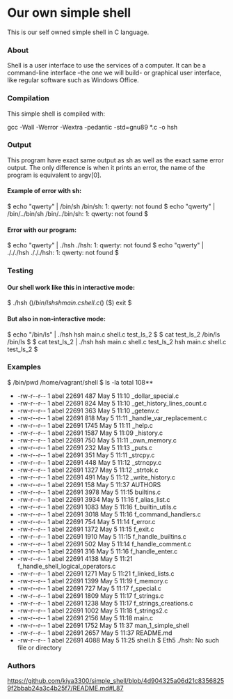 # Our own simple shell
This is our self owned simple shell in C language.

### About
Shell is a user interface to use the services of a computer. It can be a command-line interface –the one we will build- or graphical user interface, like regular software such as Windows Office.

### Compilation
This simple shell is compiled with:

gcc -Wall -Werror -Wextra -pedantic -std=gnu89 *.c -o hsh
### Output
This program have exact same output as sh as well as the exact same error output. The only difference is when it prints an error, the name of the program is equivalent to argv[0].

#### Example of error with sh:
$ echo "qwerty" | /bin/sh
/bin/sh: 1: qwerty: not found
$ echo "qwerty" | /bin/../bin/sh
/bin/../bin/sh: 1: qwerty: not found
$
#### Error with our program:
$ echo "qwerty" | ./hsh
./hsh: 1: qwerty: not found
$ echo "qwerty" | ./././hsh
./././hsh: 1: qwerty: not found
$
### Testing
#### Our shell work like this in interactive mode:
$ ./hsh
($) /bin/ls
hsh main.c shell.c
($)
($) exit
$
#### But also in non-interactive mode:
$ echo "/bin/ls" | ./hsh
hsh main.c shell.c test_ls_2
$
$ cat test_ls_2
/bin/ls
/bin/ls
$
$ cat test_ls_2 | ./hsh
hsh main.c shell.c test_ls_2
hsh main.c shell.c test_ls_2
$
### Examples
$ /bin/pwd
/home/vagrant/shell
$ ls -la
total 108**
* -rw-r--r-- 1 abel 22691  487 May 5 11:10 _dollar_special.c
* -rw-r--r-- 1 abel 22691  824 May 5 11:10 _get_history_lines_count.c
* -rw-r--r-- 1 abel 22691  363 May 5 11:10 _getenv.c
* -rw-r--r-- 1 abel 22691  818 May 5 11:11 _handle_var_replacement.c
* -rw-r--r-- 1 abel 22691 1745 May 5 11:11 _help.c
* -rw-r--r-- 1 abel 22691 1587 May 5 11:09 _history.c
* -rw-r--r-- 1 abel 22691  750 May 5 11:11 _own_memory.c
* -rw-r--r-- 1 abel 22691  232 May 5 11:13 _puts.c
* -rw-r--r-- 1 abel 22691  351 May 5 11:11 _strcpy.c
* -rw-r--r-- 1 abel 22691  448 May 5 11:12 _strncpy.c
* -rw-r--r-- 1 abel 22691 1327 May 5 11:12 _strtok.c
* -rw-r--r-- 1 abel 22691  491 May 5 11:12 _write_history.c
* -rw-r--r-- 1 abel 22691  158 May 5 11:37 AUTHORS
* -rw-r--r-- 1 abel 22691 3978 May 5 11:15 builtins.c
* -rw-r--r-- 1 abel 22691 3934 May 5 11:16 f_alias_list.c
* -rw-r--r-- 1 abel 22691 1083 May 5 11:16 f_builtin_utils.c
* -rw-r--r-- 1 abel 22691 3018 May 5 11:16 f_command_handlers.c
* -rw-r--r-- 1 abel 22691  754 May 5 11:14 f_error.c
* -rw-r--r-- 1 abel 22691 1372 May 5 11:15 f_exit.c
* -rw-r--r-- 1 abel 22691 1910 May 5 11:15 f_handle_builtins.c
* -rw-r--r-- 1 abel 22691  502 May 5 11:14 f_handle_comment.c
* -rw-r--r-- 1 abel 22691  316 May 5 11:16 f_handle_enter.c
* -rw-r--r-- 1 abel 22691 4138 May 5 11:21 f_handle_shell_logical_operators.c
* -rw-r--r-- 1 abel 22691 1271 May 5 11:21 f_linked_lists.c
* -rw-r--r-- 1 abel 22691 1399 May 5 11:19 f_memory.c
* -rw-r--r-- 1 abel 22691  727 May 5 11:17 f_special.c
* -rw-r--r-- 1 abel 22691 1809 May 5 11:17 f_strings.c
* -rw-r--r-- 1 abel 22691 1238 May 5 11:17 f_strings_creations.c
* -rw-r--r-- 1 abel 22691 1002 May 5 11:18 f_strings2.c
* -rw-r--r-- 1 abel 22691 2156 May 5 11:18 main.c
* -rw-r--r-- 1 abel 22691 1752 May 5 11:37 man_1_simple_shell
* -rw-r--r-- 1 abel 22691 2657 May 5 11:37 README.md
* -rw-r--r-- 1 abel 22691 4088 May 5 11:25 shell.h
$ Eth5 
./hsh: No such file or directory
### Authors
https://github.com/kiya3300/simple_shell/blob/4d904325a06d21c83568259f2bbab24a3c4b25f7/README.md#L87
